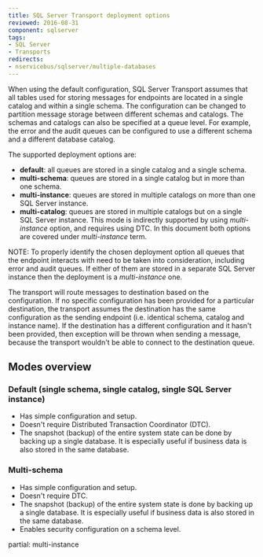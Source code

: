 ```yaml
---
title: SQL Server Transport deployment options
reviewed: 2016-08-31
component: sqlserver
tags:
- SQL Server
- Transports
redirects:
- nservicebus/sqlserver/multiple-databases
---
```


When using the default configuration, SQL Server Transport assumes that all tables used for storing messages for endpoints are located in a single catalog and within a single schema. The configuration can be changed to partition message storage between different schemas and catalogs. The schemas and catalogs can also be specified at a queue level. For example, the error and the audit queues can be configured to use a different schema and a different database catalog.

The supported deployment options are:

 * **default**: all queues are stored in a single catalog and a single schema.
 * **multi-schema**: queues are stored in a single catalog but in more than one schema.
 * **multi-instance**: queues are stored in multiple catalogs on more than one SQL Server instance.
 * **multi-catalog**: queues are stored in multiple catalogs but on a single SQL Server instance. This mode is indirectly supported by using *multi-instance* option, and requires using DTC. In this document both options are covered under *multi-instance* term.

NOTE: To properly identify the chosen deployment option all queues that the endpoint interacts with need to be taken into consideration, including error and audit queues. If either of them are stored in a separate SQL Server instance then the deployment is a *multi-instance* one.

The transport will route messages to destination based on the configuration. If no specific configuration has been provided for a particular destination, the transport assumes the destination has the same configuration as the sending endpoint (i.e. identical schema, catalog and instance name). If the destination has a different configuration and it hasn't been provided, then exception will be thrown when sending a message, because the transport wouldn't be able to connect to the destination queue.


## Modes overview


### Default (single schema, single catalog, single SQL Server instance)

 * Has simple configuration and setup.
 * Doesn't require Distributed Transaction Coordinator (DTC).
 * The snapshot (backup) of the entire system state can be done by backing up a single database. It is especially useful if business data is also stored in the same database.


### Multi-schema

 * Has simple configuration and setup.
 * Doesn't require DTC.
 * The snapshot (backup) of the entire system state is done by backing up a single database. It is especially useful if business data is also stored in the same database.
 * Enables security configuration on a schema level.

partial: multi-instance